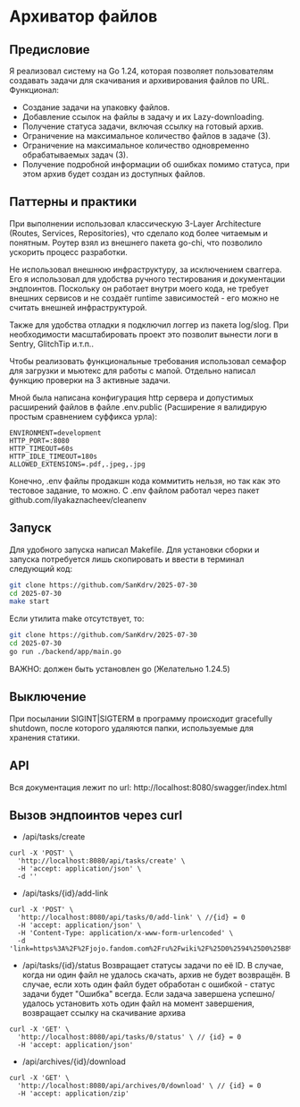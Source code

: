 # Архиватор файлов

## Предисловие
Я реализовал систему на Go 1.24, которая позволяет пользователям создавать задачи для скачивания и архивирования файлов по URL.
Функционал:
- Создание задачи на упаковку файлов.
- Добавление ссылок на файлы в задачу и их Lazy-downloading.
- Получение статуса задачи, включая ссылку на готовый архив.
- Ограничение на максимальное количество файлов в задаче (3).
- Ограничение на максимальное количество одновременно обрабатываемых задач (3).
- Получение подробной информации об ошибках помимо статуса, при этом архив будет создан из доступных файлов.


## Паттерны и практики
При выполнении использовал классическую 3-Layer Architecture (Routes, Services, Repositories), что сделало код более читаемым и понятным. Роутер взял из внешнего пакета go-chi, что позволило ускорить процесс разработки.

Не использовал внешнюю инфраструктуру, за исключением сваггера. Его я использовал для удобства ручного тестирования и документации эндпоинтов. Поскольку он работает внутри моего кода, не требует внешних сервисов и не создаёт runtime зависимостей - его можно не считать внешней инфраструктурой.

Также для удобства отладки я подключил логгер из пакета log/slog. При необходимости масштабировать проект это позволит вынести логи в Sentry, GlitchTip и.т.п..

Чтобы реализовать функциональные требования использовал семафор для загрузки и мьютекс для работы с мапой. Отдельно написал функцию проверки на 3 активные задачи.

Мной была написана конфигурация http сервера и допустимых расширений файлов в файле .env.public (Расширение я валидирую простым сравнением суффикса урла):
```.env.public
ENVIRONMENT=development
HTTP_PORT=:8080
HTTP_TIMEOUT=60s
HTTP_IDLE_TIMEOUT=180s
ALLOWED_EXTENSIONS=.pdf,.jpeg,.jpg
``` 
Конечно, .env файлы продакшн кода коммитить нельзя, но так как это тестовое задание, то можно. С .env файлом работал через пакет github.com/ilyakaznacheev/cleanenv 

## Запуск
Для удобного запуска написал Makefile. Для установки сборки и запуска потребуется лишь скопировать и ввести в терминал следующий код:
```bash
git clone https://github.com/SanKdrv/2025-07-30
cd 2025-07-30
make start
```
Если утилита make отсутствует, то:
```bash
git clone https://github.com/SanKdrv/2025-07-30
cd 2025-07-30
go run ./backend/app/main.go
```
ВАЖНО: должен быть установлен go (Желательно 1.24.5)
## Выключение
При посылании SIGINT|SIGTERM в программу происходит gracefully shutdown, после которого удаляются папки, используемые для хранения статики.


## API
Вся документация лежит по url: 
http://localhost:8080/swagger/index.html

## Вызов эндпоинтов через curl
* /api/tasks/create
```/api/tasks/create
curl -X 'POST' \
  'http://localhost:8080/api/tasks/create' \
  -H 'accept: application/json' \
  -d ''
```

* /api/tasks/{id}/add-link
```/api/tasks/{id}/add-link
curl -X 'POST' \
  'http://localhost:8080/api/tasks/0/add-link' \ //{id} = 0
  -H 'accept: application/json' \
  -H 'Content-Type: application/x-www-form-urlencoded' \
  -d 'link=https%3A%2F%2Fjojo.fandom.com%2Fru%2Fwiki%2F%25D0%2594%25D0%25B8%25D0%25B5%25D0%25B3%25D0%25BE_%25D0%2591%25D1%2580%25D0%25B0%25D0%25BD%25D0%25B4%25D0%25BE'
```

* /api/tasks/{id}/status
Возвращает статусы задачи по её ID. В случае, когда ни один файл не удалось скачать, архив не будет возвращён.
В случае, если хоть один файл будет обработан с ошибкой - статус задачи будет "Ошибка" всегда.
Если задача завершена успешно/удалось установить хоть один файл на момент завершения, возвращает ссылку на скачивание архива
```/api/tasks/{id}/status
curl -X 'GET' \
  'http://localhost:8080/api/tasks/0/status' \ // {id} = 0
  -H 'accept: application/json'
```

* /api/archives/{id}/download
```/api/archives/{id}/download
curl -X 'GET' \
  'http://localhost:8080/api/archives/0/download' \ // {id} = 0
  -H 'accept: application/zip'
```